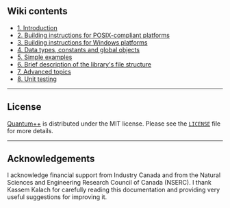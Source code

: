 ## Wiki contents

- [1. Introduction](https://github.com/vsoftco/qpp/wiki/1.-Introduction)
- [2. Building instructions for POSIX-compliant platforms](https://github.com/vsoftco/qpp/wiki/2.-Building-instructions-for-POSIX-compliant-platforms)
- [3. Building instructions for Windows platforms](https://github.com/vsoftco/qpp/wiki/3.-Building-instructions-for-Windows-platforms)
- [4. Data types, constants and global objects](https://github.com/vsoftco/qpp/wiki/4.-Data-types,-constants-and-global-objects)
- [5. Simple examples](https://github.com/vsoftco/qpp/wiki/5.-Simple-examples)
- [6. Brief description of the library's file structure](https://github.com/vsoftco/qpp/wiki/6.-Brief-description-of-the-library's--file-structure)
- [7. Advanced topics](https://github.com/vsoftco/qpp/wiki/7.-Advanced-topics)
- [8. Unit testing](https://github.com/vsoftco/qpp/wiki/8.-Unit-testing)

---
## License

[Quantum++](https://github.com/vsoftco/qpp) is distributed under the MIT license. 
Please see the [`LICENSE`](https://github.com/vsoftco/qpp/blob/master/LICENSE) file for 
more details.

---
## Acknowledgements

I acknowledge financial support from Industry Canada and from the
Natural Sciences and Engineering Research Council of Canada (NSERC). I
thank Kassem Kalach for carefully reading this documentation and providing
very useful suggestions for improving it.
